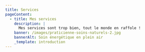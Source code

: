 ```yaml
---
title: Services
pageContent:
  - title: Mes services
    description: |
      Mes services sont trop bien, tout le monde en raffole !
    banner: /images/praticienne-soins-naturels-2.jpg
    bannerAlt: Soin énergétique en plein air
    _template: introduction
---
```


